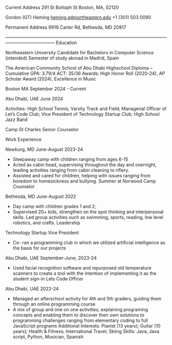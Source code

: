 Current Address
291 St Boltoph St 
Boston, MA, 02120
 
Gordon (GT) Heming
heming.g@northeastern.edu
+1 (301) 503 0090
 
Permanent Address 9919 Carter Rd,
Bethesda, MD 20817
 
———————————————————————————————————————————————
Education
 
Northeastern University
Candidate for Bachelors in Computer Science (intended)
Semester of study abroad in Madrid, Spain

The American Community School of Abu Dhabi
Highschool Diploma – Cumulative GPA: 3.79/4 ACT: 35/36
Awards: High Honor Roll (2020-24), AP Scholar Award (2024), Excellence in Music
 
Boston MA
September 2024 - Current


Abu Dhabi, UAE
June 2024
 
Activities: High School Tennis; Varsity Track and Field; Managerial Officer of Let’s Code Club; Vice President of Technology Startup Club; High School Jazz Band
 

Camp St Charles
Senior Counselor
 
Work Experience
 

Newburg, MD
June-August 2023-24
 
-	Sleepaway camp with children ranging from ages 6-15 
-	Acted as cabin head, supervising throughout the day and overnight, leading activities ranging from cabin cleaning to riflery.
-	Assisted and cared for children, helping with issues ranging from boredom to homesickness and bullying. 
Summer at Norwood
Camp Counselor
 
Bethesda, MD
June-August 2022
 
-	Day camp with children grades 1 and 2;
-	Supervised 20+ kids, strengthen on the spot thinking and interpersonal skills. Led group activities such as swimming, sports, reading, low level robotics, and crafts.
Leadership
 
Technology Startup
Vice President
-	Co- ran a programming club in which we utilized artificial intelligence as the basis for our projects
 
Abu Dhabi, UAE
September-June, 2023-24
 
-	Used facial recognition software and repurposed old temperature scanners to create a tool with the intention of implementing it as the student sign-in 
Lets Code
Officer
 
Abu Dhabi, UAE
2022-24
 
-	Managed an afterschool activity for 4th and 5th graders, guiding them through an online programming course
-	A mix of group and one on one activities, explaining programing concepts and enabling them to discover their own solutions to programming challenges ranging from elementary coding to full JavaScript programs
Additional
Interests: Pianist (13 years); Guitar (10 years); Health & Fitness; International Travel; Skiing
Skills: Java, Java script, Python, Musician, Spanish 
 

